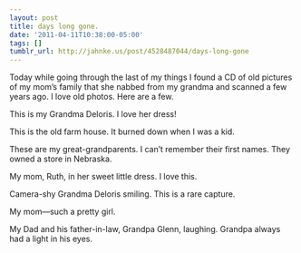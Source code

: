 ```yaml
---
layout: post
title: days long gone.
date: '2011-04-11T10:38:00-05:00'
tags: []
tumblr_url: http://jahnke.us/post/4528487044/days-long-gone
---
```

Today while going through the last of my things I found a CD of old pictures of my mom’s family that she nabbed from my grandma and scanned a few years ago. I love old photos. Here are a few. 

This is my Grandma Deloris. I love her dress!

This is the old farm house. It burned down when I was a kid.

These are my great-grandparents. I can’t remember their first names. They owned a store in Nebraska.

My mom, Ruth, in her sweet little dress. I love this.

Camera-shy Grandma Deloris smiling. This is a rare capture.

My mom—such a pretty girl. 

My Dad and his father-in-law, Grandpa Glenn, laughing. Grandpa always had a light in his eyes.
